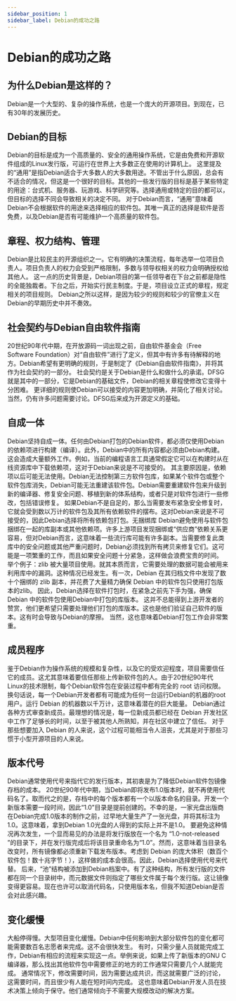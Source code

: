 ```yaml
---
sidebar_position: 1
sidebar_label: Debian的成功之路
---
```


# Debian的成功之路

## 为什么Debian是这样的？
Debian是一个大型的、复杂的操作系统，也是一个庞大的开源项目。到现在，已有30年的发展历史。
## Debian的目标
Debian的目标是成为一个高质量的、安全的通用操作系统，它是由免费和开源软件组成的Linux发行版，可运行在世界上大多数正在使用的计算机上。
这里提及的“通用”是指Debian适合于大多数人的大多数用途。不管出于什么原因，总会有不适合的情况，但这是一个很好的目标。其他的一些发行版的目标是基于某些特定的用途：台式机、服务器、玩游戏、科学研究等。选择通用或特定的目的都可以，但目标的选择不同会导致相关的决定不同。
对于Debian而言，“通用”意味着Debian不会根据软件的用途来选择相应的软件包。其唯一真正的选择是软件是否免费，以及Debian是否有可能维护一个高质量的软件包。
## 章程、权力结构、管理
Debian是比较民主的开源组织之一。它有明确的决策流程，每年选举一位项目负责人。项目负责人的权力会受到严格限制，多数与领导权相关的权力会明确授权给其他人。
这一点的历史背景是，Debian项目的第一任领导者在下台之前都是隐性的全能独裁者。下台之后，开始实行民主制度。于是，项目设立正式的章程，规定相关的项目规则。
Debian之所以这样，是因为较少的规则和较少的官僚主义在Debian的早期历史中并不奏效。
## 社会契约与Debian自由软件指南
20世纪90年代中期，在开放源码一词出现之前，自由软件基金会（Free Software Foundation）对“自由软件”进行了定义，但其中有许多有待解释的地方。Debian希望有更明确的规则，于是制定了《Debian自由软件指南》，并将其作为社会契约的一部分。
社会契约是关于Debian是什么和做什么的承诺。DFSG就是其中的一部分，它是Debian的基础文件，Debian的相关章程使修改它变得十分困难。
更详细的规则使Debian可以接受的内容更加明确，并简化了相关讨论。当然，仍有许多问题需要讨论。DFSG后来成为开源定义的基础。
## 自成一体
Debian坚持自成一体。任何由Debian打包的Debian软件，都必须仅使用Debian的依赖项进行构建（编译）。此外，Debian中的所有内容都必须由Debian构建。这会造成大量额外工作。例如，当前的编程语言工具通常假定它可以在构建时从在线资源库中下载依赖项，这对于Debian来说是不可接受的。
其主要原因是，依赖项以后可能无法使用。Debian无法控制第三方软件包库，如果某个软件包或整个软件包库消失，Debian可能无法重建该软件包。Debian需要重建软件包来升级到新的编译器、修复安全问题、移植到新的体系结构，或者只是对软件包进行一些修改，包括错误修复。
如果Debian不是自足的，那么当需要发布紧急安全修复时，它就会受到数以万计的软件包及其所有依赖软件的摆布。这对Debian来说是不可接受的，因此Debian选择将所有依赖包打包。无捆绑库
Debian避免使用与软件包捆绑在一起的库副本或其他依赖项。许多上游项目发现捆绑或“供应商”依赖关系更容易，但对Debian而言，这意味着一些流行库可能有许多副本。当需要修复此类库中的安全问题或其他严重问题时，Debian必须找到所有拷贝来修复它们。这可能是一项繁重的工作，而且如果安全问题十分紧急，这样做会浪费宝贵的时间。
举个例子：zlib 被大量项目使用。就其本质而言，它需要处理的数据可能会被用来利用库中的漏洞。这种情况已经发生。有一次，Debian 在其归档文件中发现了数十个捆绑的 zlib 副本，并花费了大量精力确保 Debian 中的软件包只使用打包版本的zlib。
因此，Debian选择在软件打包时，在紧急之前先下手为强，确保 Debian 中的软件包使用Debian中打包的库版本。
这并不总能得到上游开发者的赞赏，他们更希望只需要处理他们打包的库版本。这也是他们验证自己软件的版本。这有时会导致与Debian的摩擦。
当然，这也意味着Debian打包工作会非常繁重。
## 成员程序
鉴于Debian作为操作系统的规模和复杂性，以及它的受欢迎程度，项目需要信任它的成员。这尤其意味着要信任那些上传新软件包的人。由于20世纪90年代Linux的技术限制，每个Debian软件包在安装过程中都有完全的 root 访问权限。换句话说，每一个Debian开发者都有可能成为任何一台运行Debian的机器的root用户。运行 Debian 的机器数以千万计，这意味着潜在的巨大能量。
Debian通过各种方式审查新成员。最理想的情况是，每一位新成员都已经在 Debian 开发社区中工作了足够长的时间，以至于被其他人所熟知，并在社区中建立了信任。
对于那些想要加入 Debian 的人来说，这个过程可能相当令人沮丧，尤其是对于那些习惯于小型开源项目的人来说。
## 版本代号
Debian通常使用代号来指代它的发行版本，其初衷是为了降低Debian软件包镜像存档的成本。
20世纪90年代中期，当Debian即将发布1.0版本时，就不再使用代码名了。取而代之的是，存档中的每个版本都有一个以版本命名的目录。开发一个新版本需要一段时间，因此“1.0”目录是提前创建的。不幸的是，一家光盘出版商在Debian完成1.0版本的制作之前，过早地大量生产了一张光盘，并将其标注为1.0。这意味着，拿到Debian 1.0光盘的人得到的实际上并不是1.0。
要避免这种情况再次发生，一个显而易见的办法是将发行版放在一个名为 “1.0-not-released ”的目录下，并在发行版完成后将该目录重命名为“1.0”。然而，这意味着当目录名改变时，所有镜像都必须重新下载发布版本。考虑到 Debian 的庞大体积（数百个软件包！数十兆字节！），这样做的成本会很高。因此，Debian选择使用代号来代替。
后来，“池”结构被添加到Debian档案中。有了这种结构，所有发行版的文件都在同一个目录树中，而元数据文件则指定了哪些文件属于每个发行版。这让镜像变得更容易。现在也许可以取消代码名，只使用版本名，但我不知道Debian是否会对此感兴趣。
## 变化缓慢
大船停得慢。大型项目变化缓慢。Debian中任何影响到大部分软件包的变化都可能需要数百名志愿者来完成。这不会很快发生。
有时，只需少量人员就能完成工作，Debian有相应的流程来实现这一点。举例来说，如果上传了新版本的GNU C编译器，那么找出其他软件包中需要修正的地方的工作通常只需要几个人就能完成。
通常情况下，修改需要时间，因为需要达成共识，而这就需要广泛的讨论，这需要时间，而且很少有人能在短时间内完成。
这也意味着Debian开发人员在技术决策上倾向于保守。他们通常倾向于不需要大规模改动的解决方案。